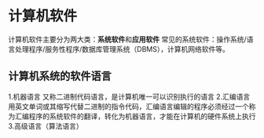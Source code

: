 

# 计算机软件
计算机软件主要分为两大类：**系统软件**和**应用软件**
常见的系统软件：操作系统/语言处理程序/服务性程序/数据库管理系统（DBMS），计算机网络软件等。
## 计算机系统的软件语言
1.机器语言
又称二进制代码语言，是计算机唯一可以识别执行的语言
2.汇编语言
用英文单词或其缩写代替二进制的指令代码，汇编语言编辑的程序必须经过一个称为汇编程序的系统软件的翻译，转化为机器语言，才能在计算机的硬件系统上执行
3.高级语言（算法语言）

<!--stackedit_data:
eyJoaXN0b3J5IjpbLTkxMzY2NTA1OCwtMTk1NTk0MzYyMl19
-->